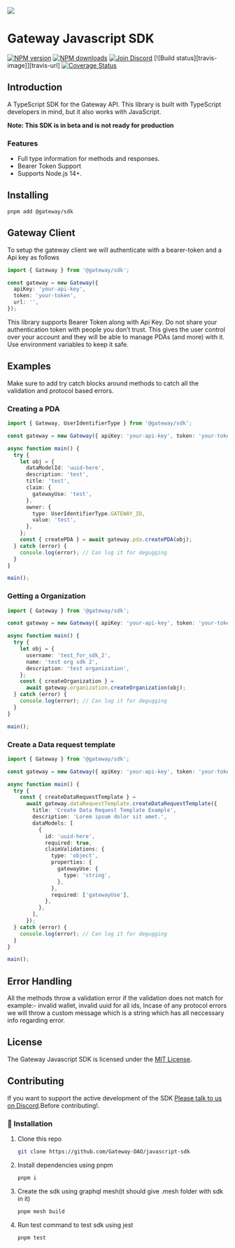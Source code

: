 ![](https://github.com/Gateway-DAO/network-ui/blob/develop/public/social.png)

# Gateway Javascript SDK

[![NPM version][npm-image]][npm-url]
[![NPM downloads][downloads-image]][downloads-url]
[![Join Discord][discord-image]][discord-url]
[![Build status][travis-image]][travis-url]
[![Coverage Status][coveralls-image]][coveralls-url]

## Introduction

A TypeScript SDK for the Gateway API. This library is built with TypeScript developers in mind, but it also works with JavaScript.

**Note: This SDK is in beta and is not ready for production**

### Features

- Full type information for methods and responses.
- Bearer Token Support
- Supports Node.js 14+.

## Installing

```
pnpm add @gateway/sdk
```

## Gateway Client

To setup the gateway client we will authenticate with a bearer-token and a Api key as follows

```typescript
import { Gateway } from '@gateway/sdk';

const gateway = new Gateway({
  apiKey: 'your-api-key',
  token: 'your-token',
  url: '',
});
```

This library supports Bearer Token along with Api Key. Do not share your authentication token with people you don’t trust. This gives the user control over your account and they will be able to manage PDAs (and more) with it. Use environment variables to keep it safe.

## Examples

Make sure to add try catch blocks around methods to catch all the validation and protocol based errors.

### Creating a PDA

```typescript
import { Gateway, UserIdentifierType } from '@gateway/sdk';

const gateway = new Gateway({ apiKey: 'your-api-key', token: 'your-token' });

async function main() {
  try {
    let obj = {
      dataModelId: 'uuid-here',
      description: 'test',
      title: 'test',
      claim: {
        gatewayUse: 'test',
      },
      owner: {
        type: UserIdentifierType.GATEWAY_ID,
        value: 'test',
      },
    };
    const { createPDA } = await gateway.pda.createPDA(obj);
  } catch (error) {
    console.log(error); // Can log it for degugging
  }
}

main();
```

### Getting a Organization

```typescript
import { Gateway } from '@gateway/sdk';

const gateway = new Gateway({ apiKey: 'your-api-key', token: 'your-token' });

async function main() {
  try {
    let obj = {
      username: 'test_for_sdk_2',
      name: 'test org sdk 2',
      description: 'test organization',
    };
    const { createOrganization } =
      await gateway.organization.createOrganization(obj);
  } catch (error) {
    console.log(error); // Can log it for degugging
  }
}

main();
```

### Create a Data request template

```typescript
import { Gateway } from '@gateway/sdk';

const gateway = new Gateway({ apiKey: 'your-api-key', token: 'your-token' });

async function main() {
  try {
    const { createDataRequestTemplate } =
      await gateway.dataRequestTemplate.createDataRequestTemplate({
        title: 'Create Data Request Template Example',
        description: 'Lorem ipsum dolor sit amet.',
        dataModels: [
          {
            id: 'uuid-here',
            required: true,
            claimValidations: {
              type: 'object',
              properties: {
                gatewayUse: {
                  type: 'string',
                },
              },
              required: ['gatewayUse'],
            },
          },
        ],
      });
  } catch (error) {
    console.log(error); // Can log it for degugging
  }
}

main();
```


## Error Handling

All the methods throw a validation error if the validation does not match for example:- invalid wallet, invalid uuid for all ids,
Incase of any protocol errors we will throw a custom message which is a string which has all neccessary info regarding error.

## License

The Gateway Javascript SDK is licensed under the [MIT License](https://github.com/Gateway-DAO/javascript-sdk/blob/master/LICENSE).

## Contributing

If you want to support the active development of the SDK [Please talk to us on Discord](https://discord.gg/tgt3KjcHGs).Before contributing!.

### 🔧 Installation

1. Clone this repo

   ```sh
   git clone https://github.com/Gateway-DAO/javascript-sdk
   ```

2. Install dependencies using pnpm

   ```sh
   pnpm i
   ```

3. Create the sdk using graphql mesh(it should give .mesh folder with sdk in it)

   ```sh
   pnpm mesh build
   ```

4. Run test command to test sdk using jest

   ```sh
   pnpm test
   ```

[gateway-package-name]: @gateway/sdk
[npm-image]: https://img.shields.io/npm/v/docusign-esign.svg?style=flat
[npm-url]: https://npmjs.org/package/@Gateway-dao-js-sdk
[downloads-image]: https://img.shields.io/npm/dm/docusign-esign.svg?style=flat
[downloads-url]: https://npmjs.org/package/docusign-esign
[coveralls-image]: https://coveralls.io/repos/github/docusign/@Gateway-dao-js-sdk/badge.svg?branch=master
[coveralls-url]: https://coveralls.io/github/docusign/@Gateway-dao-js-sdk?branch=master
[discord-image]: https://img.shields.io/discord/733027681184251937.svg?style=flat&label=Join%20Community&color=7289DA
[discord-url]: https://discord.gg/tgt3KjcHGs
[github-url]: https://github.com/Gateway-DAO/javascript-sdk
